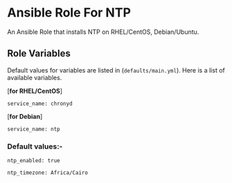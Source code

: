 # Ansible Role For NTP

An Ansible Role that installs NTP on RHEL/CentOS, Debian/Ubuntu.

## Role Variables

Default values for variables are listed in (`defaults/main.yml`).
Here is a list of available variables.

[**for RHEL/CentOS**]
   
  `service_name: chronyd`

[**for Debian**]
   
   `service_name: ntp`

### Default values:- 

`ntp_enabled: true`

`ntp_timezone: Africa/Cairo`





